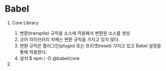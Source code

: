 # Babel

1. Core Library
   1. 변환(transpile) 규칙을 소스에 적용해서 변환된 소스를 생성
   2. 코어 라이브러리 자체는 변환 규칙을 가지고 있지 않다.
   3. 변환 규칙은 플러그인(plugin) 또는 프리셋(reset) 가지고 있고 Babel 설정을 통해 적용한다. 
   4. 설치
    $ npm i -D @babel/core

2. 